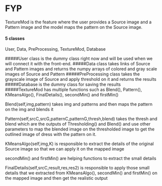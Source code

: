 # FYP

TextureMod is the feature where the user provides a Source image and a Pattern image and the model maps the pattern on the Source image.

#### 5 classes
User, Data, PreProcessing, TextureMod, Database

#####User class is the dummy class right now and will be used when we will connect it with the front-end.
#####Data class takes links of Source and Pattern images and returns the numpy arrays of colored and gray scale images of Source and Pattern
#####PreProcessing class takes the grayscale image of Source and apply threshold on it and returns the results 
#####Database is the dummy class for saving the results
#####TextureMod has multiple functions such as Blend(), Pattern(), KMeansAlgo(), FinalDetails(), secondMin() and firstMin()

Blend(self,img,pattern) takes img and patterns and then maps the pattern on the img and blends it

Pattern(self,srcC,srcG,patternC,patternG,thresh,blend) takes the thresh and blend which are the outputs of Thresholding() and Blend() and use other parameters to map the blended image on the thresholded image to get the outlined image of dress with the pattern on it.

KMeansAlgo(self,img,K) is responsible to extract the details of the original Source image so that we can apply it on the mapped image

secondMin() and firstMin() are helping functions to extract the small details

FinalDetails(self,srcC,result,res,res2) is responsible to apply those small details that we extracted from KMeansAlgo(), secondMin() and firstMin() on the mapped image and then get the realistic output
  
